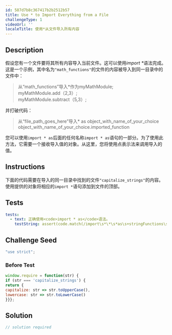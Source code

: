 ```yaml
---
id: 587d7b8c367417b2b2512b57
title: Use * to Import Everything from a File
challengeType: 1
videoUrl: ''
localeTitle: 使用*从文件导入所有内容
---
```


## Description
<section id="description">假设您有一个文件要将其所有内容导入当前文件。这可以使用<dfn>import *</dfn>语法完成。这是一个示例，其中名为<code>&quot;math_functions&quot;</code>的文件的内容被导入到同一目录中的文件中： <blockquote>从“math_functions”导入*作为myMathModule; <br> myMathModule.add（2,3）; <br> myMathModule.subtract（5,3）; </blockquote>并打破代码： <blockquote>从“file_path_goes_here”导入* as object_with_name_of_your_choice <br> object_with_name_of_your_choice.imported_function </blockquote>您可以使用<code>import * as</code>后面的任何名称<code>import * as</code>语句的一部分。为了使用此方法，它需要一个接收导入值的对象。从这里，您将使用点表示法来调用导入的值。 </section>

## Instructions
<section id="instructions">下面的代码需要在导入的同一目录中找到的文件<code>&quot;capitalize_strings&quot;</code>的内容。使用提供的对象将相应的<code>import *</code>语句添加到文件的顶部。 </section>

## Tests
<section id='tests'>

```yml
tests:
  - text: 正确使用<code>import * as</code>语法。
    testString: assert(code.match(/import\s*\*\s*as\s+stringFunctions\s+from\s*('|")\.\/string_functions\.js\1/g));

```

</section>

## Challenge Seed
<section id='challengeSeed'>

<div id='js-seed'>

```js
"use strict";

```

</div>

### Before Test
<div id='js-setup'>

```js
window.require = function(str) {
if (str === 'capitalize_strings') {
return {
capitalize: str => str.toUpperCase(),
lowercase: str => str.toLowerCase()
}}};

```

</div>


</section>

## Solution
<section id='solution'>

```js
// solution required
```
</section>

